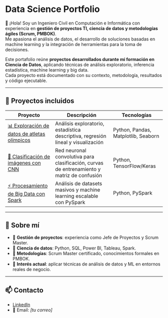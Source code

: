 # Data Science Portfolio

👋 ¡Hola! Soy un Ingeniero Civil en Computación e Informática con experiencia en **gestión de proyectos TI, ciencia de datos y metodologías ágiles (Scrum, PMBOK)**.  
Me apasiona el análisis de datos, el desarrollo de soluciones basadas en machine learning y la integración de herramientas para la toma de decisiones.  

Este portafolio reúne **proyectos desarrollados durante mi formación en Ciencia de Datos**, aplicando técnicas de análisis exploratorio, inferencia estadística, machine learning y big data.  
Cada proyecto está documentado con su contexto, metodología, resultados y código ejecutable.

---

## 📂 Proyectos incluidos

| Proyecto | Descripción | Tecnologías |
|----------|-------------|-------------|
| [📊 Exploración de datos de atletas olímpicos](./modulo4-EDA-olimpicos) | Análisis exploratorio, estadística descriptiva, regresión lineal y visualización | Python, Pandas, Matplotlib, Seaborn |
| [🧠 Clasificación de imágenes con CNN](./modulo8-deep-learning-CNN) | Red neuronal convolutiva para clasificación, curvas de entrenamiento y matriz de confusión | Python, TensorFlow/Keras |
| [⚡ Procesamiento de Big Data con Spark](./modulo9-bigdata-spark) | Análisis de datasets masivos y machine learning escalable con PySpark | Python, PySpark |

---

## 📌 Sobre mí

- 🔹 **Gestión de proyectos**: experiencia como Jefe de Proyectos y Scrum Master.  
- 🔹 **Ciencia de datos**: Python, SQL, Power BI, Tableau, Spark.  
- 🔹 **Metodologías**: Scrum Master certificado, conocimientos formales en PMBOK.  
- 🔹 **Interés actual**: aplicar técnicas de análisis de datos y ML en entornos reales de negocio.  

---

## 📫 Contacto

- [LinkedIn](https://www.linkedin.com/in/dayalaa/)  
- 📧 Email: *[tu correo]*  
